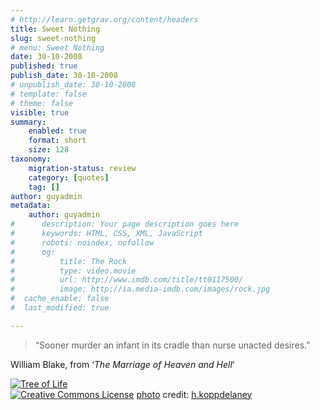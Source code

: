 ```yaml
---
# http://learn.getgrav.org/content/headers
title: Sweet Nothing
slug: sweet-nothing
# menu: Sweet Nothing
date: 30-10-2008
published: true
publish_date: 30-10-2008
# unpublish_date: 30-10-2008
# template: false
# theme: false
visible: true
summary:
    enabled: true
    format: short
    size: 128
taxonomy:
    migration-status: review
    category: [quotes]
    tag: []
author: guyadmin
metadata:
    author: guyadmin
#      description: Your page description goes here
#      keywords: HTML, CSS, XML, JavaScript
#      robots: noindex, nofollow
#      og:
#          title: The Rock
#          type: video.movie
#          url: http://www.imdb.com/title/tt0117500/
#          image: http://ia.media-imdb.com/images/rock.jpg
#  cache_enable: false
#  last_modified: true

---
```


> “Sooner murder an infant in its cradle than nurse unacted desires.”

William Blake, from ‘*The Marriage of Heaven and Hell*‘

[![Tree of Life](http://farm4.static.flickr.com/3003/2664817195_b6052f1c36_m.jpg)](http://www.flickr.com/photos/16230215@N08/2664817195/ "Tree of Life")  
[![Creative Commons License](http://guyjames.com/wp-content/plugins/photo-dropper/images/cc.png)](http://creativecommons.org/licenses/by-nd/2.0/ "Attribution-NoDerivs License") [photo](http://www.photodropper.com/photos/) credit: [h.koppdelaney](http://www.flickr.com/photos/16230215@N08/2664817195/ "h.koppdelaney")